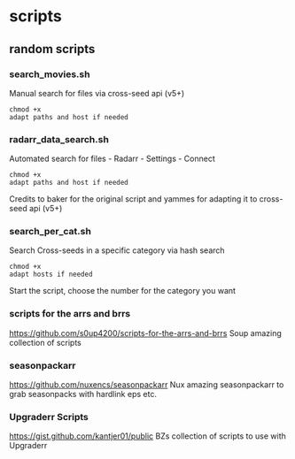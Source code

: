 # scripts
## random scripts

### search_movies.sh
Manual search for files via cross-seed api (v5+)
```
chmod +x 
adapt paths and host if needed
```
### radarr_data_search.sh 
Automated search for files - Radarr - Settings - Connect
```
chmod +x 
adapt paths and host if needed
```
Credits to baker for the original script and yammes for adapting it to cross-seed api (v5+)

### search_per_cat.sh
Search Cross-seeds in a specific category via hash search
```
chmod +x 
adapt hosts if needed
```
Start the script, choose the number for the category you want

### scripts for the arrs and brrs
https://github.com/s0up4200/scripts-for-the-arrs-and-brrs
Soup amazing collection of scripts

### seasonpackarr
https://github.com/nuxencs/seasonpackarr
Nux amazing seasonpackarr to grab seasonpacks with hardlink eps etc.

### Upgraderr Scripts
https://gist.github.com/kantjer01/public
BZs collection of scripts to use with Upgraderr
